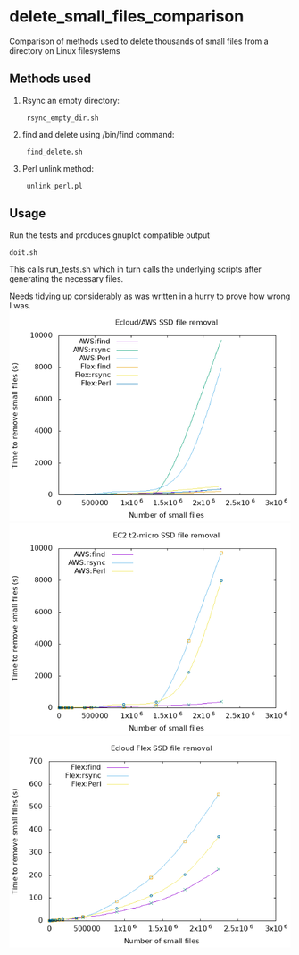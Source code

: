 # delete_small_files_comparison

Comparison of methods used to delete thousands of small files from a directory on Linux filesystems

## Methods used

1. Rsync an empty directory:
      
        rsync_empty_dir.sh

2. find and delete using /bin/find command:

        find_delete.sh

3. Perl unlink method:

        unlink_perl.pl
## Usage
Run the tests and produces gnuplot compatible output

    doit.sh

This calls run_tests.sh which in turn calls the underlying scripts after generating the necessary files.

Needs tidying up considerably as was written in a hurry to prove how wrong I was.
![Small file deletion platform comparison](deleting_small_files_all.png "Deletion of small files multi-platform")
![Small file deletion AWS](deleting_small_files_aws.png "Deletion of small files AWS")
![Small file deletion Flex](deleting_small_files_flex.png "Deletion of small files Flex")
